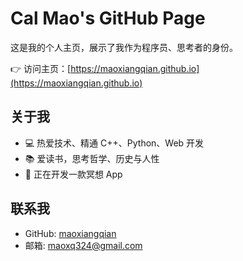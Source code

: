 # Cal Mao's GitHub Page

这是我的个人主页，展示了我作为程序员、思考者的身份。

👉 访问主页：[https://maoxiangqian.github.io](https://maoxiangqian.github.io)

## 关于我

- 💻 热爱技术、精通 C++、Python、Web 开发
- 📚 爱读书，思考哲学、历史与人性
- 🧘 正在开发一款冥想 App

## 联系我

- GitHub: [maoxiangqian](https://maoxiangqian.github.io)
- 邮箱: maoxq324@gmail.com

